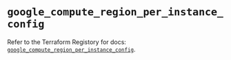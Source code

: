 # `google_compute_region_per_instance_config`

Refer to the Terraform Registory for docs: [`google_compute_region_per_instance_config`](https://www.terraform.io/docs/providers/google/r/compute_region_per_instance_config).
